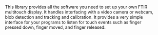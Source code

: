 This library provides all the software you need to set up your own FTIR multitouch display. It handles interfacing with a video camera or webcam, blob detection and tracking and calibration. It provides a very simple interface for your programs to listen for touch events such as finger pressed down, finger moved, and finger released.
